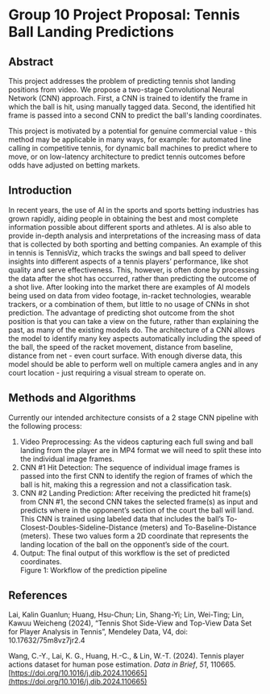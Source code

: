 # **Group 10 Project Proposal: Tennis Ball Landing Predictions**

## Abstract

This project addresses the problem of predicting tennis shot landing positions from video. We propose a two-stage Convolutional Neural Network (CNN) approach. First, a CNN is trained to identify the frame in which the ball is hit, using manually tagged data.  Second, the identified hit frame is passed into a second CNN to predict the ball's landing coordinates. 

This project is motivated by a potential for genuine commercial value \- this method may be applicable in many ways, for example: for automated line calling in competitive tennis, for dynamic ball machines to predict where to move, or on low-latency architecture to predict tennis outcomes before odds have adjusted on betting markets. 

## Introduction

In recent years, the use of AI in the sports and sports betting industries has grown rapidly, aiding people in obtaining the best and most complete information possible about different sports and athletes. AI is also able to provide in-depth analysis and interpretations of the increasing mass of data that is collected by both sporting and betting companies. An example of this in tennis is TennisViz, which tracks the swings and ball speed to deliver insights into different aspects of a tennis players’ performance, like shot quality and serve effectiveness. This, however, is often done by processing the data after the shot has occurred, rather than predicting the outcome of a shot live. After looking into the market there are examples of AI models being used on data from video footage, in-racket technologies, wearable trackers, or a combination of them, but little to no usage of CNNs in shot prediction. The advantage of predicting shot outcome from the shot position is that you can take a view on the future, rather than explaining the past, as many of the existing models do. The architecture of a CNN allows the model to identify many key aspects automatically including the speed of the ball, the speed of the racket movement, distance from baseline, distance from net \- even court surface. With enough diverse data, this model should be able to perform well on multiple camera angles and in any court location \- just requiring a visual stream to operate on.

## Methods and Algorithms

Currently our intended architecture consists of a 2 stage CNN pipeline with the following process:

1) Video Preprocessing: As the videos capturing each full swing and ball landing from the player are in MP4 format we will need to split these into the individual image frames.  
2) CNN \#1 Hit Detection: The sequence of individual image frames is passed into the first CNN to identify the region of frames of which the ball is hit, making this a regression and not a classification task.  
3) CNN \#2 Landing Prediction: After receiving the predicted hit frame(s) from CNN \#1, the second CNN takes the selected frame(s) as input and predicts where in the opponent’s section of the court the ball will land. This CNN is trained using labeled data that includes the ball’s To-Closest-Doubles-Sideline-Distance (meters) and To-Baseline-Distance (meters). These two values form a 2D coordinate that represents the landing location of the ball on the opponent’s side of the court.  
4) Output: The final output of this workflow is the set of predicted coordinates.  
     Figure 1: Workflow of the prediction pipeline

## References

Lai, Kalin Guanlun; Huang, Hsu-Chun; Lin, Shang-Yi; Lin, Wei-Ting; Lin, Kawuu Weicheng (2024), “Tennis Shot Side-View and Top-View Data Set for Player Analysis in Tennis”, Mendeley Data, V4, doi: 10.17632/75m8vz7jr2.4

Wang, C.-Y., Lai, K. G., Huang, H.-C., & Lin, W.-T. (2024). Tennis player actions dataset for human pose estimation. *Data in Brief*, *51*, 110665\. [https://doi.org/10.1016/j.dib.2024.110665](https://doi.org/10.1016/j.dib.2024.110665)  
